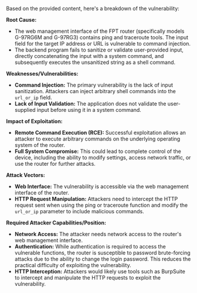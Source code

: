 Based on the provided content, here's a breakdown of the vulnerability:

**Root Cause:**

*   The web management interface of the FPT router (specifically models G-97RG6M and G-97RG3) contains ping and traceroute tools. The input field for the target IP address or URL is vulnerable to command injection.
*   The backend program fails to sanitize or validate user-provided input, directly concatenating the input with a system command, and subsequently executes the unsanitized string as a shell command.

**Weaknesses/Vulnerabilities:**

*   **Command Injection:** The primary vulnerability is the lack of input sanitization. Attackers can inject arbitrary shell commands into the `url_or_ip` field.
*   **Lack of Input Validation:** The application does not validate the user-supplied input before using it in a system command.

**Impact of Exploitation:**

*   **Remote Command Execution (RCE):** Successful exploitation allows an attacker to execute arbitrary commands on the underlying operating system of the router.
*   **Full System Compromise:** This could lead to complete control of the device, including the ability to modify settings, access network traffic, or use the router for further attacks.

**Attack Vectors:**

*   **Web Interface:** The vulnerability is accessible via the web management interface of the router.
*   **HTTP Request Manipulation:** Attackers need to intercept the HTTP request sent when using the ping or traceroute function and modify the `url_or_ip` parameter to include malicious commands.

**Required Attacker Capabilities/Position:**

*   **Network Access:** The attacker needs network access to the router's web management interface.
*   **Authentication:** While authentication is required to access the vulnerable functions, the router is susceptible to password brute-forcing attacks due to the ability to change the login password. This reduces the practical difficulty of exploiting the vulnerability.
*   **HTTP Interception:** Attackers would likely use tools such as BurpSuite to intercept and manipulate the HTTP requests to exploit the vulnerability.